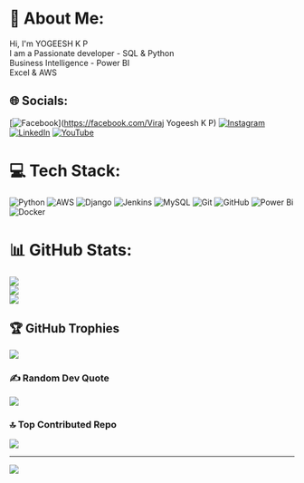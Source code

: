 # 💫 About Me:
Hi, I'm YOGEESH K P<br>I am a Passionate  developer - SQL  &  Python<br>Business Intelligence - Power BI<br>Excel  & AWS<br>


## 🌐 Socials:
[![Facebook](https://img.shields.io/badge/Facebook-%231877F2.svg?logo=Facebook&logoColor=white)](https://facebook.com/Viraj Yogeesh K P) [![Instagram](https://img.shields.io/badge/Instagram-%23E4405F.svg?logo=Instagram&logoColor=white)](https://instagram.com/yogee5519) [![LinkedIn](https://img.shields.io/badge/LinkedIn-%230077B5.svg?logo=linkedin&logoColor=white)](https://linkedin.com/in/www.linkedin.com/in/yogeesh5555) [![YouTube](https://img.shields.io/badge/YouTube-%23FF0000.svg?logo=YouTube&logoColor=white)](https://youtube.com/@@veeryogeetec) 

# 💻 Tech Stack:
![Python](https://img.shields.io/badge/python-3670A0?style=for-the-badge&logo=python&logoColor=ffdd54) ![AWS](https://img.shields.io/badge/AWS-%23FF9900.svg?style=for-the-badge&logo=amazon-aws&logoColor=white) ![Django](https://img.shields.io/badge/django-%23092E20.svg?style=for-the-badge&logo=django&logoColor=white) ![Jenkins](https://img.shields.io/badge/jenkins-%232C5263.svg?style=for-the-badge&logo=jenkins&logoColor=white) ![MySQL](https://img.shields.io/badge/mysql-4479A1.svg?style=for-the-badge&logo=mysql&logoColor=white) ![Git](https://img.shields.io/badge/git-%23F05033.svg?style=for-the-badge&logo=git&logoColor=white) ![GitHub](https://img.shields.io/badge/github-%23121011.svg?style=for-the-badge&logo=github&logoColor=white) ![Power Bi](https://img.shields.io/badge/power_bi-F2C811?style=for-the-badge&logo=powerbi&logoColor=black) ![Docker](https://img.shields.io/badge/docker-%230db7ed.svg?style=for-the-badge&logo=docker&logoColor=white)
# 📊 GitHub Stats:
![](https://github-readme-stats.vercel.app/api?username=virajyogeeshkp5&theme=dark&hide_border=false&include_all_commits=true&count_private=true)<br/>
![](https://github-readme-streak-stats.herokuapp.com/?user=virajyogeeshkp5&theme=dark&hide_border=false)<br/>
![](https://github-readme-stats.vercel.app/api/top-langs/?username=virajyogeeshkp5&theme=dark&hide_border=false&include_all_commits=true&count_private=true&layout=compact)

## 🏆 GitHub Trophies
![](https://github-profile-trophy.vercel.app/?username=virajyogeeshkp5&theme=radical&no-frame=false&no-bg=false&margin-w=4)

### ✍️ Random Dev Quote
![](https://quotes-github-readme.vercel.app/api?type=horizontal&theme=radical)

### 🔝 Top Contributed Repo
![](https://github-contributor-stats.vercel.app/api?username=virajyogeeshkp5&limit=5&theme=dark&combine_all_yearly_contributions=true)

---
[![](https://visitcount.itsvg.in/api?id=virajyogeeshkp5&icon=0&color=0)](https://visitcount.itsvg.in)

<!-- Proudly created with GPRM ( https://gprm.itsvg.in ) -->
